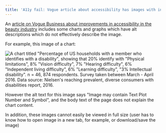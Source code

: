 ```yaml
---
title: 'A11y fail: Vogue article about accessibility has images with ineffective alt text'
---
```


<link rel="stylesheet" href="/../style.css">

An [article on Vogue Business about improvements in accessibility in the beauty industry](https://www.voguebusiness.com/beauty/beauty-fails-people-with-disabilities-loreal-estee-lauder-unilever-wants-to-change-that) includes some charts and graphs which have alt descriptions which do not effectively describe the image.

For example, this image of a chart:

![A chart titled "Percentage of US households with a member who identifies with a disability", showing that 20% identify with "Physical limitations", 8% "Vision difficulty", 7% "Hearing difficulty", 6% "Independent living difficulty", 6% "Learning difficulty", "3% Intellectual disability". n = 46, 874 respondents. Survey taken between March - April 2016. Data source: Nielsen's reaching prevalent, diverse consumers with disabilities report, 2016. ](https://media.voguebusiness.com/photos/60db48dbb3326e449dab62fb/master/w_1600,c_limit/chart-inline-21-story-inline-1.jpg)

However the alt text for this image says "Image may contain Text Plot Number and Symbol", and the body text of the page does not explain the chart content.

In addition, these images cannot easily be viewed in full size (user has to know how to open image in a new tab, for example, or download/save the image)
